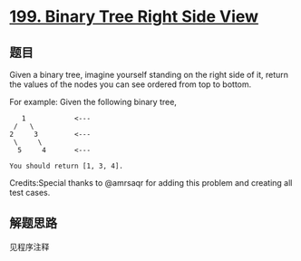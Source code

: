 # [199. Binary Tree Right Side View](https://leetcode-cn.com/problems/binary-tree-right-side-view/)

## 题目
Given a binary tree, imagine yourself standing on the right side of it, return the values of the nodes you can see ordered from top to bottom.

For example:
Given the following binary tree,
```
   1            <---
 /   \
2     3         <---
 \     \
  5     4       <---

You should return [1, 3, 4].
```

Credits:Special thanks to @amrsaqr for adding this problem and creating all test cases.

## 解题思路

见程序注释
